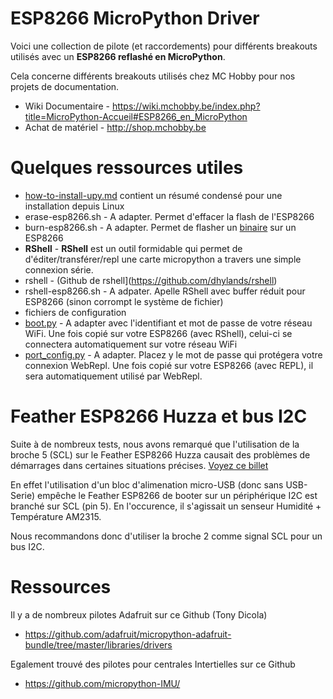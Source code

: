 # ESP8266 MicroPython Driver

Voici une collection de pilote (et raccordements) pour différents breakouts utilisés avec un __ESP8266 reflashé en MicroPython__.

Cela concerne différents breakouts utilisés chez MC Hobby pour nos projets de documentation.
* Wiki Documentaire - https://wiki.mchobby.be/index.php?title=MicroPython-Accueil#ESP8266_en_MicroPython
* Achat de matériel - http://shop.mchobby.be 
 
# Quelques ressources utiles
* [how-to-install-upy.md](how-to-install-upy.md) contient un résumé condensé pour une installation depuis Linux
 * erase-esp8266.sh - A adapter. Permet d'effacer la flash de l'ESP8266
 * burn-esp8266.sh - A adapter. Permet de flasher un [binaire](https://micropython.org/download/) sur un ESP8266
* __RShell__ - __RShell__ est un outil formidable qui permet de d'éditer/transférer/repl une carte micropython a travers une simple connexion série.
 * rshell - (Github de rshell](https://github.com/dhylands/rshell)
 * rshell-esp8266.sh - A adpater. Apelle RShell avec buffer réduit pour ESP8266 (sinon corrompt le système de fichier) 
* fichiers de configuration
 * [boot.py](boot.py) - A adapter avec l'identifiant et mot de passe de votre réseau WiFi. Une fois copié sur votre ESP8266 (avec RShell), celui-ci se connectera automatiquement sur votre réseau WiFi
 * [port_config.py](port_config.py) - A adapter. Placez y le mot de passe qui protégera votre connexion WebRepl. Une fois copié sur votre ESP8266 (avec REPL), il sera automatiquement utilisé par WebRepl.  
# Feather ESP8266 Huzza et bus I2C
Suite à de nombreux tests, nous avons remarqué que l'utilisation de la broche 5 (SCL) sur le Feather ESP8266 Huzza causait des problèmes de démarrages dans certaines situations précises. [Voyez ce billet](https://forums.adafruit.com/viewtopic.php?f=57&t=105635)

En effet l'utilisation d'un bloc d'alimenation micro-USB (donc sans USB-Serie) empêche le Feather ESP8266 de booter sur un périphérique I2C est branché sur SCL (pin 5). En l'occurence, il s'agissait un senseur Humidité + Température AM2315.

Nous recommandons donc d'utiliser la broche 2 comme signal SCL pour un bus I2C.

# Ressources

Il y a de nombreux pilotes Adafruit sur ce Github (Tony Dicola)
* https://github.com/adafruit/micropython-adafruit-bundle/tree/master/libraries/drivers

Egalement trouvé des pilotes pour centrales Intertielles sur ce Github
* https://github.com/micropython-IMU/
